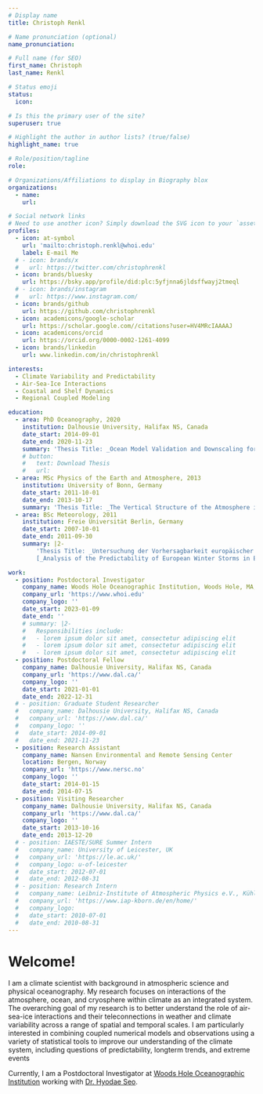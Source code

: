 ```yaml
---
# Display name
title: Christoph Renkl

# Name pronunciation (optional)
name_pronunciation:

# Full name (for SEO)
first_name: Christoph
last_name: Renkl

# Status emoji
status:
  icon:

# Is this the primary user of the site?
superuser: true

# Highlight the author in author lists? (true/false)
highlight_name: true

# Role/position/tagline
role:

# Organizations/Affiliations to display in Biography blox
organizations:
  - name:
    url:

# Social network links
# Need to use another icon? Simply download the SVG icon to your `assets/media/icons/` folder.
profiles:
  - icon: at-symbol
    url: 'mailto:christoph.renkl@whoi.edu'
    label: E-mail Me
  # - icon: brands/x
  #   url: https://twitter.com/christophrenkl
  - icon: brands/bluesky
    url: https://bsky.app/profile/did:plc:5yfjnna6jldsffwayj2tmeql
  # - icon: brands/instagram
  #   url: https://www.instagram.com/
  - icon: brands/github
    url: https://github.com/christophrenkl
  - icon: academicons/google-scholar
    url: https://scholar.google.com//citations?user=HV4MRcIAAAAJ
  - icon: academicons/orcid
    url: https://orcid.org/0000-0002-1261-4099
  - icon: brands/linkedin
    url: www.linkedin.com/in/christophrenkl

interests:
  - Climate Variability and Predictability
  - Air-Sea-Ice Interactions
  - Coastal and Shelf Dynamics
  - Regional Coupled Modeling

education:
  - area: PhD Oceanography, 2020
    institution: Dalhousie University, Halifax NS, Canada
    date_start: 2014-09-01
    date_end: 2020-11-23
    summary: 'Thesis Title: _Ocean Model Validation and Downscaling for Subseasonal-to-Seasonal Prediction_'
    # button:
    #   text: Download Thesis
    #   url:
  - area: MSc Physics of the Earth and Atmosphere, 2013
    institution: University of Bonn, Germany
    date_start: 2011-10-01
    date_end: 2013-10-17
    summary: 'Thesis Title: _The Vertical Structure of the Atmosphere in COSMO-DE-EPS: Multivariate Ensemble Postprocessing in the Space of Vertical Normal Modes_'
  - area: BSc Meteorology, 2011
    institution: Freie Universität Berlin, Germany
    date_start: 2007-10-01
    date_end: 2011-09-30
    summary: |2-
        'Thesis Title: _Untersuchung der Vorhersagbarkeit europäischer Winterstürme in den Ensemblevorhersagen des EZMW in Abhängigkeit von der Vorlaufzeit_
        [_Analysis of the Predictability of European Winter Storms in ECMWF Ensemble Predictions as a Function of Lead Time_]'

work:
  - position: Postdoctoral Investigator
    company_name: Woods Hole Oceanographic Institution, Woods Hole, MA, USA
    company_url: 'https://www.whoi.edu'
    company_logo: ''
    date_start: 2023-01-09
    date_end: ''
    # summary: |2-
    #   Responsibilities include:
    #   - lorem ipsum dolor sit amet, consectetur adipiscing elit
    #   - lorem ipsum dolor sit amet, consectetur adipiscing elit
    #   - lorem ipsum dolor sit amet, consectetur adipiscing elit
  - position: Postdoctoral Fellow
    company_name: Dalhousie University, Halifax NS, Canada
    company_url: 'https://www.dal.ca/'
    company_logo: ''
    date_start: 2021-01-01
    date_end: 2022-12-31
  # - position: Graduate Student Researcher
  #   company_name: Dalhousie University, Halifax NS, Canada
  #   company_url: 'https://www.dal.ca/'
  #   company_logo: ''
  #   date_start: 2014-09-01
  #   date_end: 2021-11-23
  - position: Research Assistant
    company_name: Nansen Environmental and Remote Sensing Center
    location: Bergen, Norway
    company_url: 'https://www.nersc.no'
    company_logo: ''
    date_start: 2014-01-15
    date_end: 2014-07-15
  - position: Visiting Researcher
    company_name: Dalhousie University, Halifax NS, Canada
    company_url: 'https://www.dal.ca/'
    company_logo: ''
    date_start: 2013-10-16
    date_end: 2013-12-20
  # - position: IAESTE/SURE Summer Intern
  #   company_name: University of Leicester, UK
  #   company_url: 'https://le.ac.uk/'
  #   company_logo: u-of-leicester
  #   date_start: 2012-07-01
  #   date_end: 2012-08-31
  # - position: Research Intern
  #   company_name: Leibniz-Institute of Atmospheric Physics e.V., Kühlungsborn, Germany
  #   company_url: 'https://www.iap-kborn.de/en/home/'
  #   company_logo: 
  #   date_start: 2010-07-01
  #   date_end: 2010-08-31
---
```


# Welcome!

I am a climate scientist with background in atmospheric science and physical oceanography. My research focuses on interactions of the atmosphere, ocean, and cryosphere within climate as an integrated system. The overarching goal of my research is to better understand the role of air-sea-ice interactions and their teleconnections in weather and climate variability across a range of spatial and temporal scales. I am particularly interested in combining coupled numerical models and observations using a variety of statistical tools to improve our understanding of the climate system, including questions of predictability, longterm trends, and extreme events

Currently, I am a Postdoctoral Investigator at [Woods Hole Oceanographic Institution](https://www.whoi.edu/) working with [Dr. Hyodae Seo](https://hseo.whoi.edu/).